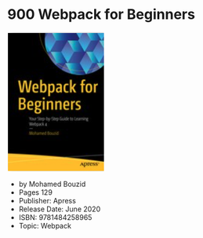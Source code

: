 # 900 Webpack for Beginners

![900-portada](900-Webpack-for-Beginners/images/900-portada.png)

* by Mohamed Bouzid
* Pages 129
* Publisher: Apress
* Release Date: June 2020
* ISBN: 9781484258965
* Topic: Webpack
